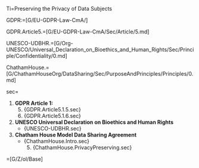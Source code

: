 Ti=Preserving the Privacy of Data Subjects

GDPR:=[G/EU-GDPR-Law-CmA/]

GDPR.Article5.=[G/EU-GDPR-Law-CmA/Sec/Article/5.md]

UNESCO-UDBHR.=[G/Org-UNESCO/Universal_Declaration_on_Bioethics_and_Human_Rights/Sec/Principle/Confidentiality/0.md]

ChathamHouse.=[G/ChathamHouseOrg/DataSharing/Sec/PurposeAndPrinciples/Principles/0.md]

sec=<ol><li><b>GDPR Article 1:</b><ol start=5><li>{GDPR.Article5.1.5.sec}<li>{GDPR.Article5.1.6.sec}</ol><li><b>UNESCO Universal Declaration on Bioethics and Human Rights</b><ul><li>{UNESCO-UDBHR.sec}</ul><li><b>Chatham House Model Data Sharing Agreement</b><ul><li>{ChathamHouse.Intro.sec}<ol start=5><li>{ChathamHouse.PrivacyPreserving.sec}</ol></ul></ol>

=[G/Z/ol/Base]